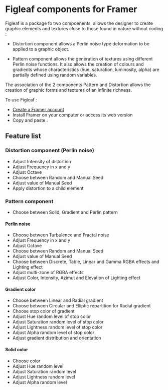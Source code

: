 # Figleaf components for Framer

Figleaf is a package fo two compoenents, allows the designer to create graphic elements and textures close to those found in nature without coding :

* Distortion component allows a Perlin noise type deformation to be applied to a graphic object.

* Pattern component allows the generation of textures using different Perlin noise functions. It also allows the creation of colours and gradients whose characteristics (hue, saturation, luminosity, alpha) are partially defined using random variables.

The association of the 2 components Pattern and Distortion allows the creation of graphic forms and textures of an infinite richness.

To use Figleaf :
* [Create a Framer account](https://login.framer.com/sign-up/?ref=site&redirect=https%3A%2F%2Fframer.com%2F)
* Install Framer on your computer or access its web version
* Copy and paste .

## Feature list

### Distortion component (Perlin noise)
* Adjust Intensity of distortion
* Adjust Frequency in x and y
* Adjust Octave
* Choose between Random and Manual Seed
* Adjust value of Manual Seed
* Apply distortion to a child element

### Pattern component

* Choose between Solid, Gradient and Perlin pattern

#### Perlin noise
* Choose between Turbulence and Fractal noise
* Adjust Frequency in x and y
* Adjust Octave
* Choose between Random and Manual Seed
* Adjust value of Manual Seed
* Choose between Discrete, Table, Linear and Gamma RGBA effects and Lighting effect
* Adjust multi-zone of RGBA effects
* Adjust Color, Intensity, Azimut and Elevation of Lighting effect

#### Gradient color
* Choose between Linear and Radial gradient
* Choose between Circular and Elliptic repartition for Radial gradient
* Choose stop color of gradient
* Adjust Hue random level of stop color
* Adjust Saturation random level of stop color
* Adjust Lightness random level of stop color
* Adjust Alpha random level of stop color
* Adjust gradient distribution and orientation

#### Solid color
* Choose color
* Adjust Hue random level
* Adjust Saturation random level
* Adjust Lightness random level
* Adjust Alpha random level
